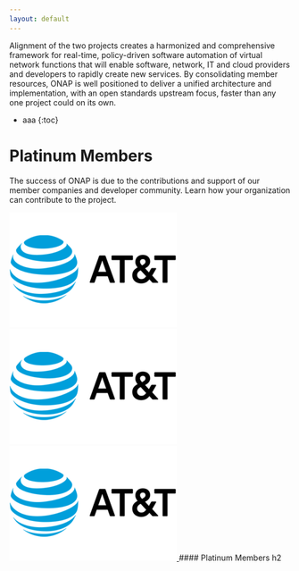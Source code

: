 ```yaml
---
layout: default
---
```

Alignment of the two projects creates a harmonized and comprehensive framework for real-time, policy-driven software automation of virtual network functions that will enable software, network, IT and cloud providers and developers to rapidly create new services. By consolidating member resources, ONAP is well positioned to deliver a unified architecture and implementation, with an open standards upstream focus, faster than any one project could on its own.
* aaa
{:toc}
# Platinum Members

The success of ONAP is due to the contributions and support of our member companies and developer community. Learn how your organization can contribute to the project.

<a class="figure" href="http://www.att.com/" target="blank">
    <img src="/images/logo_att_022217-300x206.png" alt="Logo Image" />
</a>
<a class="figure" href="http://www.att.com/" target="blank">
    <img src="/images/logo_att_022217-300x206.png" alt="Logo Image" />
</a>
<a class="figure" href="http://www.att.com/" target="blank">
    <img src="/images/logo_att_022217-300x206.png" alt="Logo Image" />
</a>
#### Platinum Members h2
